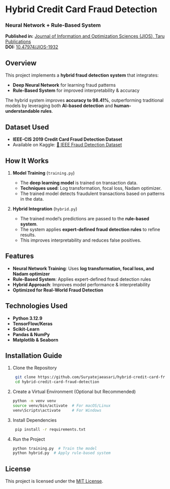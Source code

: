 # Hybrid Credit Card Fraud Detection  
### Neural Network + Rule-Based System  

**Published in:** [Journal of Information and Optimization Sciences (JIOS), Taru Publications](http://dx.doi.org/10.47974/JIOS-1932)  
**DOI:** [10.47974/JIOS-1932](http://dx.doi.org/10.47974/JIOS-1932)  

## Overview  
This project implements a **hybrid fraud detection system** that integrates:  
- **Deep Neural Network** for learning fraud patterns  
- **Rule-Based System** for improved interpretability & accuracy  

The hybrid system improves **accuracy to 98.41%**, outperforming traditional models by leveraging both **AI-based detection** and **human-understandable rules**.  


## Dataset Used  
- **IEEE-CIS 2019 Credit Card Fraud Detection Dataset**  
- Available on Kaggle: [🔗 IEEE Fraud Detection Dataset](https://www.kaggle.com/competitions/ieee-fraud-detection/data)

## **How It Works**  
1. **Model Training** (`training.py`)  
   - The **deep learning model** is trained on transaction data.  
   - **Techniques used**: Log transformation, focal loss, Nadam optimizer.  
   - The trained model detects fraudulent transactions based on patterns in the data.  

2. **Hybrid Integration** (`hybrid.py`)  
   - The trained model’s predictions are passed to the **rule-based system**.  
   - The system applies **expert-defined fraud detection rules** to refine results.  
   - This improves interpretability and reduces false positives.


## Features  
- **Neural Network Training**: Uses **log transformation, focal loss, and Nadam optimizer**  
- **Rule-Based System**: Applies expert-defined fraud detection rules  
- **Hybrid Approach**: Improves model performance & interpretability  
- **Optimized for Real-World Fraud Detection**  

## Technologies Used  
- **Python 3.12.9**  
- **TensorFlow/Keras**  
- **Scikit-Learn**  
- **Pandas & NumPy**  
- **Matplotlib & Seaborn**  


## Installation Guide  

1. Clone the Repository
   ```sh
    git clone https://github.com/Suryatejaeasari/hybrid-credit-card-fraud-detection.git
    cd hybrid-credit-card-fraud-detection
    ```
2. Create a Virtual Environment (Optional but Recommended)
   ```sh
   python -m venv venv
   source venv/bin/activate  # For macOS/Linux
   venv\Scripts\activate     # For Windows
   ```
3. Install Dependencies
   ```sh
    pip install -r requirements.txt
   ```
4. Run the Project
   ```sh
   python training.py  # Train the model
   python hybrid.py  # Apply rule-based system

   ```
   

## License  
This project is licensed under the [MIT License](LICENSE).  



